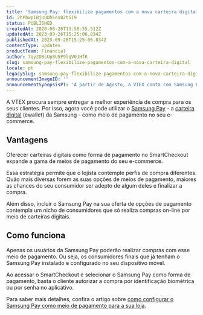 ```yaml
---
title: 'Samsung Pay: flexibilize pagamentos com a nova carteira digital'
id: 2hPbwpiBjuUDh5exB2t5I9
status: PUBLISHED
createdAt: 2020-08-26T13:58:55.512Z
updatedAt: 2023-09-26T15:25:06.834Z
publishedAt: 2023-09-26T15:25:06.834Z
contentType: updates
productTeam: Financial
author: 7qy2DBsUp8U5P9lqV0JHfR
slug: samsung-pay-flexibilize-pagamentos-com-a-nova-carteira-digital
locale: pt
legacySlug: samsung-pay-flexibilize-pagamentos-com-a-nova-carteira-digital
announcementImageID: ''
announcementSynopsisPT: 'A partir de Agosto, a VTEX conta com Samsung Pay, carteira digital da Samsung, como meio de pagamento no SmartCheckout.'
---
```


A VTEX procura sempre entregar a melhor experiência de compra para os seus clientes. Por isso, agora você pode utilizar o [Samsung Pay](https://www.samsung.com.br/samsungpay/ "Samsung Pay") - a [carteira digital](https://help.vtex.com/pt/tutorial/o-que-e-uma-carteira-digital-e-wallet?locale=pt "carteira digital") (ewallet) da Samsung - como meio de pagamento no seu e-commerce.

## Vantagens 
Oferecer carteiras digitais como forma de pagamento no SmartCheckout expande a gama de meios de pagamento do seu e-commerce.

Essa estratégia permite que o lojista contemple perfis de compra diferentes. Quão mais diversas forem as suas opções de meios de pagamento, maiores as chances do seu consumidor ser adepto de algum deles e finalizar a compra.   

Além disso, incluir o Samsung Pay na sua oferta de opções de pagamento contempla um nicho de consumidores que só realiza compras on-line por meio de carteiras digitais.

## Como funciona 
Apenas os usuários da Samsung Pay poderão realizar compras com esse meio de pagamento. Ou seja, os consumidores finais que já tenham o Samsung Pay instalado e configurado no seu dispositivo móvel.

Ao acessar o SmartCheckout e selecionar o Samsung Pay como forma de pagamento, basta o cliente autorizar a compra por identificação biométrica ou 
por senha no aplicativo.

Para saber mais detalhes, confira o artigo sobre [como configurar o Samsung Pay como meio de pagamento para a sua loja](https://help.vtex.com/pt/tutorial/configurar-samsung-pay-como-meio-de-pagamento--5Yj9rgzOCVYuGmAumQlfpP "como configurar o Samsung Pay como meio de pagamento para a sua loja"). 
